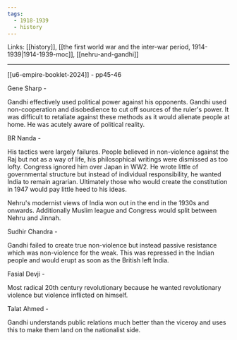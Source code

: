```yaml
---
tags:
  - 1918-1939
  - history
---
```

Links: [[history]], [[the first world war and the inter-war period, 1914-1939|1914-1939-moc]], [[nehru-and-gandhi]]

***

[[u6-empire-booklet-2024]] - pp45-46

Gene Sharp - 

Gandhi effectively used political power against his opponents. Gandhi used non-cooperation and disobedience to cut off sources of the ruler's power. It was difficult to retaliate against these methods as it would alienate people at home. He was acutely aware of political reality.

BR Nanda - 

His tactics were largely failures. People believed in non-violence against the Raj but not as a way of life, his philosophical writings were dismissed as too lofty. Congress ignored him over Japan in WW2. He wrote little of governmental structure but instead of individual responsibility, he wanted India to remain agrarian. Ultimately those who would create the constitution in 1947 would pay little heed to his ideas.

Nehru's modernist views of India won out in the end in the 1930s and onwards. Additionally Muslim league and Congress would split between Nehru and Jinnah.

Sudhir Chandra -

Gandhi failed to create true non-violence but instead passive resistance which was non-violence for the weak. This was repressed in the Indian people and would erupt as soon as the British left India.

Fasial Devji - 

Most radical 20th century revolutionary because he wanted revolutionary violence but violence inflicted on himself.

Talat Ahmed -

Gandhi understands public relations much better than the viceroy and uses this to make them land on the nationalist side. 